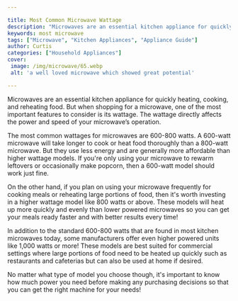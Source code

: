 ```yaml
---

title: Most Common Microwave Wattage
description: "Microwaves are an essential kitchen appliance for quickly heating, cooking, and reheating food. But when shopping for a microwave,...scroll on and keep learning"
keywords: most microwave
tags: ["Microwave", "Kitchen Appliances", "Appliance Guide"]
author: Curtis
categories: ["Household Appliances"]
cover: 
 image: /img/microwave/65.webp
 alt: 'a well loved microwave which showed great potential'

---
```


Microwaves are an essential kitchen appliance for quickly heating, cooking, and reheating food. But when shopping for a microwave, one of the most important features to consider is its wattage. The wattage directly affects the power and speed of your microwave’s operation. 

The most common wattages for microwaves are 600-800 watts. A 600-watt microwave will take longer to cook or heat food thoroughly than a 800-watt microwave. But they use less energy and are generally more affordable than higher wattage models. If you're only using your microwave to rewarm leftovers or occasionally make popcorn, then a 600-watt model should work just fine.

On the other hand, if you plan on using your microwave frequently for cooking meals or reheating large portions of food, then it's worth investing in a higher wattage model like 800 watts or above. These models will heat up more quickly and evenly than lower powered microwaves so you can get your meals ready faster and with better results every time! 

In addition to the standard 600-800 watts that are found in most kitchen microwaves today, some manufacturers offer even higher powered units like 1,000 watts or more! These models are best suited for commercial settings where large portions of food need to be heated up quickly such as restaurants and cafeterias but can also be used at home if desired. 

No matter what type of model you choose though, it's important to know how much power you need before making any purchasing decisions so that you can get the right machine for your needs!
